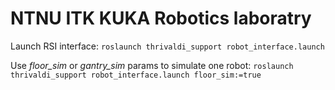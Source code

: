 # NTNU ITK KUKA Robotics laboratry

Launch RSI interface:
```roslaunch thrivaldi_support robot_interface.launch```

Use *floor_sim* or *gantry_sim* params to simulate one robot:
```roslaunch thrivaldi_support robot_interface.launch floor_sim:=true```

